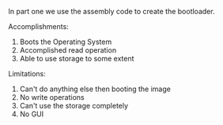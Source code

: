 In part one we use the assembly code to create the bootloader.

Accomplishments:
1. Boots the Operating System
2. Accomplished read operation
3. Able to use storage to some extent

Limitations:
1. Can't do anything else then booting the image
2. No write operations
3. Can't use the storage completely
4. No GUI
